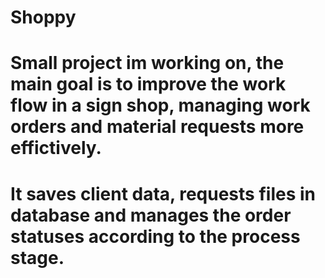 # Shoppy
# Small project im working on, the main goal is to improve the work flow in a sign shop, managing work orders and material requests more effictively.
# It saves client data, requests files in database and manages the order statuses according to the process stage.
